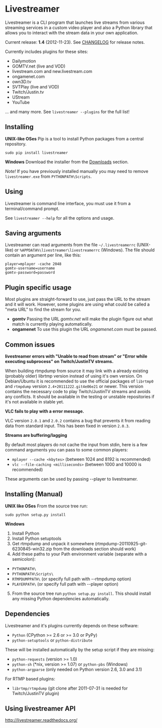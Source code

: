 Livestreamer
============
Livestreamer is a CLI program that launches live streams from various streaming
services in a custom video player and also a Python library that allows you to
interact with the stream data in your own application.

Current release: **1.4** (2012-11-23). See [CHANGELOG](https://github.com/chrippa/livestreamer/blob/master/CHANGELOG) for release notes.

Currently includes plugins for these sites:

* Dailymotion
* GOMTV.net (live and VOD)
* livestream.com and new.livestream.com
* ongamenet.com
* own3D.tv
* SVTPlay (live and VOD)
* Twitch/Justin.tv
* UStream
* YouTube

... and many more. See ```livestreamer --plugins``` for the full list!


Installing
---------------------------
**UNIX-like OSes**
Pip is a tool to install Python packages from a central repository.

    sudo pip install livestreamer

**Windows**
Download the installer from the [Downloads](https://github.com/chrippa/livestreamer/downloads) section.

*Note!* If you have previously installed manually you may need to remove ```livestreamer.exe``` from ```PYTHONPATH\Scripts```.


Using
-----
Livestreamer is command line interface, you must use it from a terminal/command prompt.

See ```livestreamer --help``` for all the options and usage.


Saving arguments
--------------------------------
Livestreamer can read arguments from the file ```~/.livestreamerrc``` (UNIX-like) or ```%APPDATA%\livestreamer\livestreamerrc``` (Windows).
The file should contain an argument per line, like this:

    player=mplayer -cache 2048
    gomtv-username=username
    gomtv-password=password


Plugin specific usage
---------------------
Most plugins are straight-forward to use, just pass the URL to the stream and it will work.
However, some plugins are using what could be called a "meta URL" to find the stream for you.

* **gomtv** Passing the URL *gomtv.net* will make the plugin figure out what match is currently playing automatically.
* **ongamenet** To use this plugin the URL *ongamenet.com* must be passed. 


Common issues
-------------
**livestreamer errors with "Unable to read from stream" or "Error while executing subprocess" on Twitch/JustinTV streams.**

When building rtmpdump from source it may link with a already existing (probably older) librtmp version instead of using it's
own version. On Debian/Ubuntu it is recommended to use the official packages of ```librtmp0``` and ```rtmpdump``` version
```2.4+20111222.git4e06e21``` or newer. This version contains the necessary code to play Twitch/JustinTV streams and
avoids any conflicts. It should be available in the testing or unstable repositories if it's not available in stable yet.

**VLC fails to play with a error message.**

VLC version ```2.0.1``` and ```2.0.2``` contains a bug that prevents it from reading data from standard input.
This has been fixed in version ```2.0.3```.

**Streams are buffering/lagging**

By default most players do not cache the input from stdin, here is a few command arguments you can pass to some common players:

* ```mplayer --cache <kbytes>``` (between 1024 and 8192 is recommended)
* ```vlc --file-caching <milliseconds>``` (between 1000 and 10000 is recommended)

These arguments can be used by passing --player to livestreamer.


Installing (Manual)
---------------------------------

**UNIX like OSes** From the source tree run:

    sudo python setup.py install

**Windows**

1. Install Python
2. Install Python setuptools
3. Get rtmpdump and unpack it somewhere (rtmpdump-20110925-git-6230845-win32.zip from the downloads section should work)
4. Add these paths to your Path environment variable (separate with a semicolon):
 * ```PYTHONPATH\```
 * ```PYTHONPATH\Scripts\```
 * ```RTMPDUMPPATH\``` (or specify full path with --rtmpdump option)
 * ```PLAYERPATH\``` (or specify full path with --player option)
5. From the source tree run ```python setup.py install```.
This should install any missing Python dependencies automatically.


Dependencies
------------
Livestreamer and it's plugins currently depends on these software:

* ```Python``` (CPython >= 2.6 or >= 3.0 or PyPy)
* ```python-setuptools``` or ```python-distribute```

These will be installed automatically by the setup script if they are missing:
* ```python-requests``` (version >= 1.0)
* ```python-sh``` (*nix, version >= 1.07) or ```python-pbs``` (Windows)
* ```python-argparse``` (only needed on Python version 2.6, 3.0 and 3.1)

For RTMP based plugins:
* ```librtmp/rtmpdump``` (git clone after 2011-07-31 is needed for Twitch/JustinTV plugin)


Using livestreamer API
-------------------------------

http://livestreamer.readthedocs.org/

